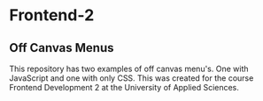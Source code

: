# Frontend-2

## Off Canvas Menus
This repository has two examples of off canvas menu's. One with JavaScript and one with only CSS. This was created for the course Frontend Development 2 at the University of Applied Sciences.
